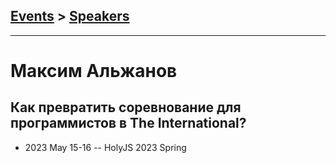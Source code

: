 ## [Events](../README.md) > [Speakers](../speakers.md)
---

# Максим Альжанов

## Как превратить соревнование для программистов в The International?
- 2023 May 15-16 -- HolyJS 2023 Spring    
